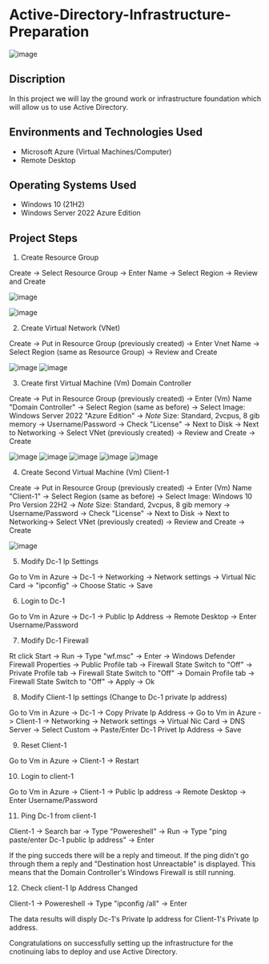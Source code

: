 # Active-Directory-Infrastructure-Preparation

![image](https://github.com/user-attachments/assets/e2d78ecf-468d-4d2b-8fc4-d839bf116ed9)

<h2>Discription </h2>

In this project we will lay the ground work or infrastructure foundation which will allow us to use Active Directory.

<h2>Environments and Technologies Used</h2>

- Microsoft Azure (Virtual Machines/Computer)
- Remote Desktop

<h2>Operating Systems Used </h2>

- Windows 10</b> (21H2)
- Windows Server 2022 Azure Edition

<h2>Project Steps</h2>
 
1. Create Resource Group

Create -> Select Resource Group -> Enter Name -> Select Region -> Review and Create

![image](https://github.com/user-attachments/assets/febd0e4b-a93c-43bd-b2ac-607ccca1e6f9)

![image](https://github.com/user-attachments/assets/88707e6c-e92b-4d18-8e10-03a821ad1cc5)

2. Create Virtual Network (VNet)

Create -> Put in Resource Group (previously created) -> Enter Vnet Name -> Select Region (same as Resource Group) -> Review and Create

![image](https://github.com/user-attachments/assets/90ef332b-2f4a-4b4d-87f2-cffd371d5f70)
![image](https://github.com/user-attachments/assets/56d133ca-eb8e-4a8a-a6b8-2fbe271aa1d2)

3. Create first Virtual Machine (Vm) Domain Controller

Create -> Put in Resource Group (previously created) -> Enter (Vm) Name "Domain Controller" -> Select Region (same as before) -> Select Image: Windows Server 2022 "Azure Edition" -> *Note* Size: Standard, 2vcpus, 8 gib memory -> Username/Password -> Check "License" -> Next to Disk -> Next to Networking -> Select VNet (previously created) -> Review and Create -> Create

![image](https://github.com/user-attachments/assets/2a35ed8e-6a20-4c96-ae27-b66adc62011d)
![image](https://github.com/user-attachments/assets/08a4a036-29c7-481b-adf0-4fd73865bea3)
![image](https://github.com/user-attachments/assets/165d994c-cbc5-4de7-9f3f-d68ff45cc1a3)
![image](https://github.com/user-attachments/assets/abd135ec-03f8-4803-824a-6c4be8ac801d)
![image](https://github.com/user-attachments/assets/cab15a85-a856-494d-bb3a-bf23712b3193)

4. Create Second Virtual Machine (Vm) Client-1

Create -> Put in Resource Group (previously created) -> Enter (Vm) Name "Client-1" -> Select Region (same as before) -> Select Image: Windows 10 Pro Version 22H2 -> *Note* Size: Standard, 2vcpus, 8 gib memory -> Username/Password -> Check "License" -> Next to Disk -> Next to Networking-> Select VNet (previously created) -> Review and Create -> Create

![image](https://github.com/user-attachments/assets/311db171-7a28-4cb6-ad1e-aad2e1057df5)

5. Modify Dc-1 Ip Settings

Go to Vm in Azure -> Dc-1 -> Networking -> Network settings -> Virtual Nic Card -> "ipconfig" -> Choose Static -> Save
  
6. Login to Dc-1
  
Go to Vm in Azure -> Dc-1 -> Public Ip Address -> Remote Desktop -> Enter Username/Password
  
7. Modify Dc-1 Firewall
  
Rt click Start -> Run -> Type "wf.msc" -> Enter -> Windows Defender Firewall Properties -> Public Profile tab -> Firewall State Switch to "Off" -> Private Profile tab -> Firewall State Switch to "Off" -> Domain Profile tab -> Firewall State Switch to "Off" -> Apply -> Ok

8. Modify Client-1 Ip settings (Change to Dc-1 private Ip address)

Go to Vm in Azure -> Dc-1 -> Copy Private Ip Address -> Go to Vm in Azure -> Client-1 -> Networking -> Network settings -> Virtual Nic Card -> DNS Server -> Select Custom -> Paste/Enter Dc-1 Privet Ip Address -> Save
  
9. Reset Client-1

Go to Vm in Azure -> Client-1 -> Restart

10. Login to client-1

Go to Vm in Azure -> Client-1 -> Public Ip address -> Remote Desktop -> Enter Username/Password
   
11. Ping Dc-1 from client-1

Client-1 -> Search bar -> Type "Powereshell" -> Run -> Type "ping paste/enter Dc-1 public Ip address" -> Enter
   
If the ping succeds there will be a reply and timeout. If the ping didn't go through them a reply and "Destination host Unreactable" is displayed. This means that the Domain Controller's Windows Firewall is still running.

12. Check client-1 Ip Address Changed

Client-1 -> Powereshell -> Type "ipconfig /all" -> Enter

The data results will disply Dc-1's Private Ip address for Client-1's Private Ip address.

Congratulations on successfully setting up the infrastructure for the cnotinuing labs to deploy and use Active Directory.
  
   
   

   
